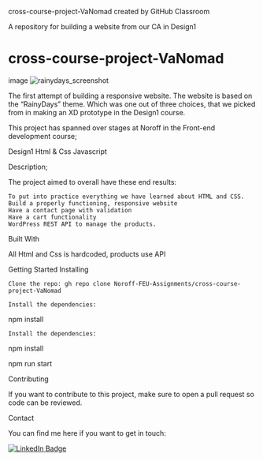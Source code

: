 cross-course-project-VaNomad created by GitHub Classroom

A repository for building a website from our CA in Design1

# cross-course-project-VaNomad

image
![rainydays_screenshot](https://user-images.githubusercontent.com/77972892/193795971-a725cde2-1654-43f6-979a-d6c494b07dd3.jpg)

The first attempt of building a responsive
website. The website is based on the “RainyDays” theme. 
Which was one out of three choices, that we picked from in making an XD prototype in
the Design1 course. 

This project has spanned over stages at Noroff in the Front-end development course;

Design1
Html & Css
Javascript

Description;

The project aimed to overall have these end results:

    To put into practice everything we have learned about HTML and CSS.
    Build a properly functioning, responsive website
    Have a contact page with validation
    Have a cart functionality
    WordPress REST API to manage the products.

Built With

All Html and Css is hardcoded,
products use API


Getting Started
Installing


    Clone the repo: gh repo clone Noroff-FEU-Assignments/cross-course-project-VaNomad

    Install the dependencies:

npm install


    Install the dependencies:

npm install

npm run start


Contributing

If you want to contribute to this project, 
make sure to open a pull request so code can be reviewed.


Contact

You can find me here if you want to get in touch:

<div id="badges">
  <a href="https://www.linkedin.com/in/sjurhassel/">
    <img src="https://img.shields.io/badge/LinkedIn-blue?style=for-the-badge&logo=linkedin&logoColor=white" alt="LinkedIn Badge"/>
  </a>
</div>


